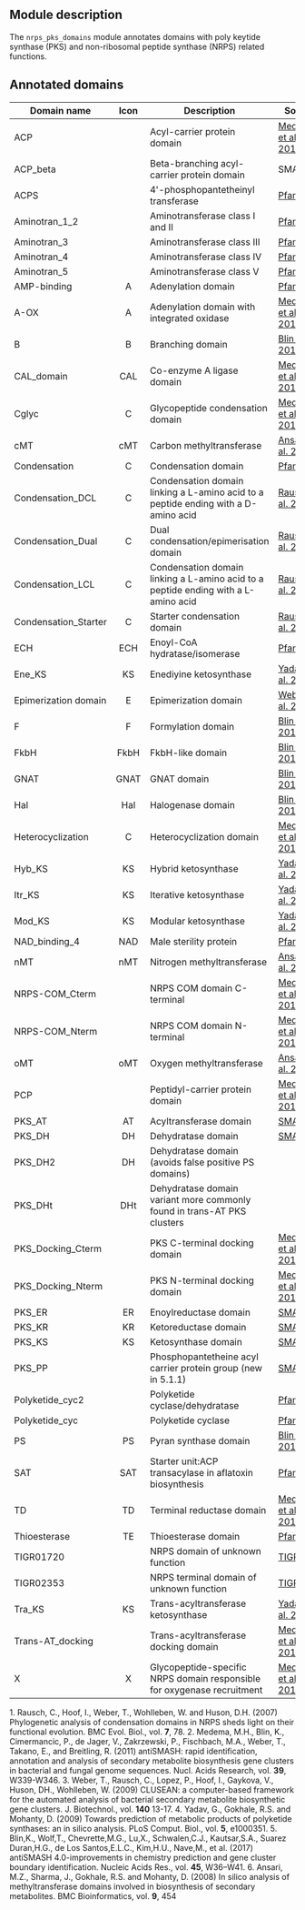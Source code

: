 ## Module description

The `nrps_pks_domains` module annotates domains with poly keytide synthase (PKS)
and non-ribosomal peptide synthase (NRPS) related functions.

## Annotated domains
| Domain name | Icon | Description | Source |
| ----------- | :--: | ----------- | ------ |
|ACP | | Acyl-carrier protein domain| [Medema et al. 2011](#Medema2011)
|ACP_beta | | Beta-branching acyl-carrier protein domain|SMART
|ACPS | | 4'-phosphopantetheinyl transferase| [Pfam](https://pfam.xfam.org/family/PF01648.9)
|Aminotran_1_2 | | Aminotransferase class I and II| [Pfam](https://pfam.xfam.org/family/PF00155.14)
|Aminotran_3 | | Aminotransferase class III| [Pfam](https://pfam.xfam.org/family/PF00202.14)
|Aminotran_4 | | Aminotransferase class IV| [Pfam](https://pfam.xfam.org/family/PF01063.12)
|Aminotran_5 | | Aminotransferase class V| [Pfam](https://pfam.xfam.org/family/PF00266.12)
|AMP-binding | A | Adenylation domain| [Pfam](https://pfam.xfam.org/family/PF00502.21)
|A-OX | A | Adenylation domain with integrated oxidase| [Medema et al. 2011](#Medema2011)
|B | B | Branching domain|[Blin et al. 2017](#Blin2017)
|CAL_domain | CAL | Co-enzyme A ligase domain| [Medema et al. 2011](#Medema2011)
|Cglyc | C | Glycopeptide condensation domain| [Medema et al. 2011](#Medema2011)
|cMT | cMT | Carbon methyltransferase|[Ansari et al. 2008](#Ansari2008)
|Condensation | C | Condensation domain| [Pfam](https://pfam.xfam.org/family/PF00668.13)
|Condensation_DCL | C | Condensation domain linking a L-amino acid to a peptide ending with a D-amino acid| [Rausch et al. 2007](#Rausch2007)
|Condensation_Dual | C | Dual condensation/epimerisation domain| [Rausch et al. 2007](#Rausch2007)
|Condensation_LCL | C | Condensation domain linking a L-amino acid to a peptide ending with a L-amino acid| [Rausch et al. 2007](#Rausch2007)
|Condensation_Starter |C | Starter condensation domain| [Rausch et al. 2007](#Rausch2007)
|ECH | ECH | Enoyl-CoA hydratase/isomerase|[Pfam](https://pfam.xfam.org/family/PF00378.15)
|Ene_KS | KS | Enediyine ketosynthase|[Yadav et al. 2009](#Yadav2009)
|Epimerization domain |E | Epimerization domain| [Weber et al. 2009](#Weber2009)
|F | F | Formylation domain|[Blin et al. 2017](#Blin2017)
|FkbH | FkbH | FkbH-like domain|[Blin et al. 2017](#Blin2017)
|GNAT | GNAT | GNAT domain|[Blin et al. 2017](#Blin2017)
|Hal | Hal | Halogenase domain|[Blin et al. 2017](#Blin2017)
|Heterocyclization | C | Heterocyclization domain| [Medema et al. 2011](#Medema2011)
|Hyb_KS | KS | Hybrid ketosynthase|[Yadav et al. 2009](#Yadav2009)
|Itr_KS | KS | Iterative ketosynthase|[Yadav et al. 2009](#Yadav2009)
|Mod_KS | KS | Modular ketosynthase|[Yadav et al. 2009](#Yadav2009)
|NAD_binding_4|NAD|Male sterility protein|[Pfam](https://pfam.xfam.org/family/PF07993.5)
|nMT | nMT | Nitrogen methyltransferase|[Ansari et al. 2008](#Ansari2008)
|NRPS-COM_Cterm | | NRPS COM domain C-terminal| [Medema et al. 2011](#Medema2011)
|NRPS-COM_Nterm | | NRPS COM domain N-terminal| [Medema et al. 2011](#Medema2011)
|oMT | oMT | Oxygen methyltransferase|[Ansari et al. 2008](#Ansari2008)
|PCP | | Peptidyl-carrier protein domain| [Medema et al. 2011](#Medema2011)
|PKS_AT | AT | Acyltransferase domain|[SMART](http://smart.embl.de/smart/do_annotation.pl?DOMAIN=SM00827)
|PKS_DH | DH | Dehydratase domain|[SMART](http://smart.embl.de/smart/do_annotation.pl?DOMAIN=SM00826)
|PKS_DH2 | DH | Dehydratase domain (avoids false positive PS domains)|
|PKS_DHt | DHt | Dehydratase domain variant more commonly found in trans-AT PKS clusters |
|PKS_Docking_Cterm | | PKS C-terminal docking domain| [Medema et al. 2011](#Medema2011)
|PKS_Docking_Nterm | | PKS N-terminal docking domain| [Medema et al. 2011](#Medema2011)
|PKS_ER | ER | Enoylreductase domain|[SMART](http://smart.embl.de/smart/do_annotation.pl?DOMAIN=SM00829)
|PKS_KR | KR | Ketoreductase domain|[SMART](http://smart.embl.de/smart/do_annotation.pl?DOMAIN=SM00822)
|PKS_KS | KS | Ketosynthase domain|[SMART](http://smart.embl.de/smart/do_annotation.pl?DOMAIN=SM00825)
|PKS_PP | | Phosphopantetheine acyl carrier protein group (new in 5.1.1)| [SMART](http://smart.embl.de/smart/do_annotation.pl?DOMAIN=SM00823)
|Polyketide_cyc2 | | Polyketide cyclase/dehydratase| [Pfam](https://pfam.xfam.org/family/PF10604.2)
|Polyketide_cyc | | Polyketide cyclase| [Pfam](https://pfam.xfam.org/family/PF03364.13)
|PS | PS | Pyran synthase domain|[Blin et al. 2017](#Blin2017)
|SAT | SAT | Starter unit:ACP transacylase in aflatoxin biosynthesis| [Pfam](https://pfam.xfam.org/family/PF16073.4)
|TD | TD | Terminal reductase domain| [Medema et al. 2011](#Medema2011)
|Thioesterase | TE | Thioesterase domain| [Pfam](https://pfam.xfam.org/family/PF00975.13)
|TIGR01720 | |NRPS domain of unknown function|[TIGRFams](https://www.ebi.ac.uk/interpro/entry/tigrfams/TIGR01720/)
|TIGR02353||NRPS terminal domain of unknown function|[TIGRFams](https://www.ebi.ac.uk/interpro/entry/tigrfams/TIGR02353/)
|Tra_KS | KS | Trans-acyltransferase ketosynthase|[Yadav et al. 2009](#Yadav2009)
|Trans-AT_docking | | Trans-acyltransferase docking domain| [Medema et al. 2011](#Medema2011)
|X | X | Glycopeptide-specific NRPS domain responsible for oxygenase recruitment| [Medema et al. 2011](#Medema2011)


<span id="Rausch2007">
1. Rausch, C., Hoof, I., Weber, T., Wohlleben, W. and Huson, D.H. (2007)
Phylogenetic analysis of condensation domains in NRPS sheds light on their functional evolution.
<emph>BMC Evol. Biol.</emph>, vol. <strong>7</strong>, 78.
</span>

<span id="Medema2011">
2. Medema, M.H., Blin, K., Cimermancic, P., de Jager, V., Zakrzewski, P., Fischbach, M.A., Weber, T., Takano, E., and Breitling, R. (2011)
antiSMASH: rapid identification, annotation and analysis of secondary metabolite biosynthesis gene clusters in bacterial and fungal genome sequences.
<emph>Nucl. Acids Research</emph>, vol. <strong>39</strong>, W339-W346.
</span>

<span id="Weber2009">
3. Weber, T., Rausch, C., Lopez, P., Hoof, I., Gaykova, V., Huson, DH., Wohlleben, W. (2009)
CLUSEAN: a computer-based framework for the automated analysis of bacterial secondary metabolite biosynthetic gene clusters.
<emph>J. Biotechnol.</emph>, vol. <strong>140</strong> 13-17.
</span>

<span id="Yadav2009">
4. Yadav, G., Gokhale, R.S. and Mohanty, D. (2009)
Towards prediction of metabolic products of polyketide synthases: an in silico analysis.
<emph>PLoS Comput. Biol.</emph>, vol. <strong>5</strong>, e1000351.
</span>

<span id="Blin2017">
5. Blin,K., Wolf,T., Chevrette,M.G., Lu,X., Schwalen,C.J., Kautsar,S.A., Suarez Duran,H.G., de Los Santos,E.L.C., Kim,H.U., Nave,M., et al. (2017)
antiSMASH 4.0-improvements in chemistry prediction and gene cluster boundary identification.
<emph>Nucleic Acids Res.</emph>, vol. <strong>45</strong>, W36–W41.
</span>

<span id="Ansari2008">
6. Ansari, M.Z., Sharma, J., Gokhale, R.S. and Mohanty, D. (2008)
In silico analysis of methyltransferase domains involved in biosynthesis of secondary metabolites.
</emph>BMC Bioinformatics</emph>, vol. <strong>9</strong>, 454
</span>
